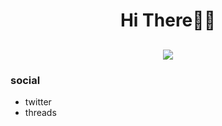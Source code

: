 <h1>
<h1 align="center">Hi There👋🏻</h1>
<h2 align="center">
  <img align="center" src="https://i.ibb.co/tDWSr75/Untitled-design-2.png" />
</h2>
</h1>

<h3>social</h3>
<ul>
  <li>twitter</li>
  <li>threads</li>
</ul>

